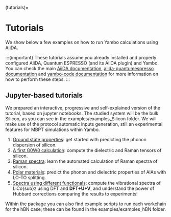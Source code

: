 (tutorials)=

# Tutorials

We show below a few examples on how to run Yambo calculations using AiiDA.

:::{important}
These tutorials assume you already installed and properly configured AiiDA, Quantum ESPRESSO (and its AiiDA plugin) and Yambo. 
You can check the main [AiiDA documentation](http://aiida-core.readthedocs.io/en/latest/index.html), 
[aiida-quantumespresso documentation](https://aiida-quantumespresso.readthedocs.io/en/latest/)
and [yambo-code documentation](https://www.yambo-code.eu) for more information on how to perform these steps.
:::

## Jupyter-based tutorials

We prepared an interactive, progressive and self-explained version of the tutorial, based on jupyter 
notebooks. The studied system will be the bulk Silicon, as you can see in the examples/examples_Silicon folder. We will make use of the protocol automatic 
inputs generation, still an experimental features for MBPT simulations within Yambo.

1. [Ground state properties](): get started with predicting the phonon dispersion of silicon.
2. [A first G0W0 calculation](): compute the dielectric and Raman tensors of silicon.
3. [Raman spectra](): learn the automated calculation of Raman spectra of silicon.
4. [Polar materials](): predict the phonon and dielectric properties of AlAs with LO-TO splitting.
5. [Spectra using different functionals](): compute the vibrational spectra of LiCo{sub}`2` using DFT and __DFT+U+V__, and understand the power of Hubbard corrections comparing the results to experiments!


Within the package you can also find example scripts to run each workchain for the hBN case;
these can be found in the examples/examples_hBN folder.


